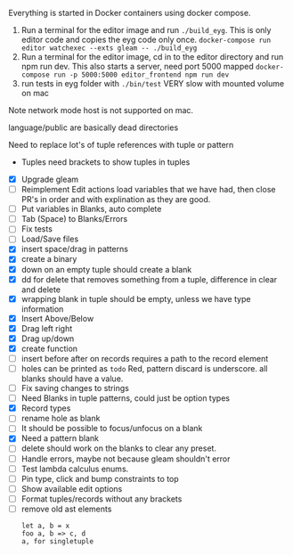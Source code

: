 Everything is started in Docker containers using docker compose.

1. Run a terminal for the editor image and run `./build_eyg`.
This is only editor code and copies the eyg code only once.
`docker-compose run editor watchexec --exts gleam -- ./build_eyg`
2. Run a terminal for the editor image, cd in to the editor directory and run npm run dev.
This also starts a server, need port 5000 mapped
`docker-compose run -p 5000:5000 editor_frontend npm run dev`
3. run tests in eyg folder with `./bin/test` VERY slow with mounted volume on mac

Note network mode host is not supported on mac.

language/public are basically dead directories

Need to replace lot's of tuple references with tuple or pattern

- Tuples need brackets to show tuples in tuples

- [x] Upgrade gleam
- [ ] Reimplement Edit actions load variables that we have had, then close PR's in order and with explination as they are good.
- [ ] Put variables in Blanks, auto complete
- [ ] Tab (Space) to Blanks/Errors
- [ ] Fix tests
- [ ] Load/Save files
- [x] insert space/drag in patterns
- [x] create a binary
- [x] down on an empty tuple should create a blank
- [x] dd for delete that removes something from a tuple, difference in clear and delete
- [x] wrapping blank in tuple should be empty, unless we have type information
- [x] Insert Above/Below
- [x] Drag left right
- [x] Drag up/down
- [x] create function
- [ ] insert before after on records requires a path to the record element
- [ ] holes can be printed as `todo` Red, pattern discard is underscore. all blanks should have a value.
- [ ] Fix saving changes to strings
- [ ] Need Blanks in tuple patterns, could just be option types
- [x] Record types
- [ ] rename hole as blank
- [ ] It should be possible to focus/unfocus on a blank
- [x] Need a pattern blank
- [ ] delete should work on the blanks to clear any preset.
- [ ] Handle errors, maybe not because gleam shouldn't error
- [ ] Test lambda calculus enums.
- [ ] Pin type, click and bump constraints to top
- [ ] Show available edit options
- [ ] Format tuples/records without any brackets
- [ ] remove old ast elements
  ```
  let a, b = x
  foo a, b => c, d
  a, for singletuple
  ```
